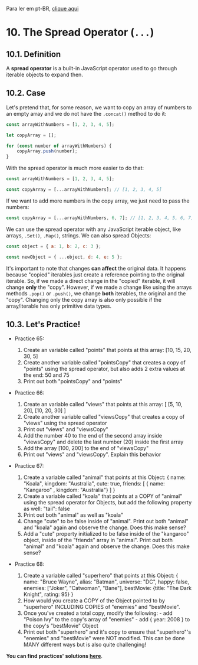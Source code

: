 Para ler em pt-BR, [clique aqui](/pt-br/js/textos/10-spread.md)

# 10. The Spread Operator (`...`)

## 10.1. Definition

A **spread operator** is a built-in JavaScript operator used to go through iterable objects to expand then.

## 10.2. Case

Let's pretend that, for some reason, we want to copy an array of numbers to an empty array and we do not have the `.concat()` method to do it:

```javascript
const arrayWithNumbers = [1, 2, 3, 4, 5];

let copyArray = [];

for (const number of arrayWithNumbers) {
    copyArray.push(number);
}
```

With the spread operator is much more easier to do that:

```javascript
const arrayWithNumbers = [1, 2, 3, 4, 5];

const copyArray = [...arrayWithNumbers]; // [1, 2, 3, 4, 5]
```

If we want to add more numbers in the copy array, we just need to pass the numbers:

```javascript
const copyArray = [...arrayWithNumbers, 6, 7]; // [1, 2, 3, 4, 5, 6, 7]
```

We can use the spread operator with any JavaScript iterable object, like arrays, `.Set()`, `.Map()`, strings. We can also spread Objects:

```javascript
const object = { a: 1, b: 2, c: 3 };

const newObject = { ...object, d: 4, e: 5 };
```

It's important to note that changes **can affect** the original data. It happens because "copied" iterables just create a reference pointing to the original iterable. So, if we made a direct change in the "copied" iterable, it will change **only** the "copy". However, if we made a change like using the arrays methods `.pop()` or `.push()`, we change **both** iterables, the original and the "copy". Changing only the copy array is also only possible if the array/iterable has only primitive data types.

## 10.3. **Let's Practice!**

-   Practice 65:

    1. Create an variable called "points" that points at this array: [10, 15, 20, 30, 5]
    2. Create another variable called "pointsCopy" that creates a copy of "points" using the spread operator, but also adds 2 extra values at the end: 50 and 75
    3. Print out both "pointsCopy" and "points"

-   Practice 66:

    1. Create an variable called "views" that points at this array: [ [5, 10, 20], [10, 20, 30] ]
    2. Create another variable called "viewsCopy" that creates a copy of "views" using the spread operator
    3. Print out "views" and "viewsCopy"
    4. Add the number 40 to the end of the second array inside "viewsCopy" and delete the last number (20) inside the first array
    5. Add the array [100, 200] to the end of "viewsCopy"
    6. Print out "views" and "viewsCopy". Explain this behavior

-   Practice 67:

    1. Create a variable called "animal" that points at this Object:
       { name: "Koala", kingdom: "Australia", cute: true,
       friends: [ { name: "Kangaroo" , kingdom: "Australia"} ] }
    2. Create a variable called "koala" that points at a COPY of "animal" using the spread operator for Objects, but add the following property as well: "tail": false
    3. Print out both "animal" as well as "koala"
    4. Change "cute" to be false inside of "animal". Print out both "animal" and "koala" again and observe the change. Does this make sense?
    5. Add a "cute" property initialized to be false inside of the "kangaroo" object, inside of the "friends" array in "animal". Print out both "animal" and "koala" again and observe the change. Does this make sense?

-   Practice 68:

    1. Create a variable called "superhero" that points at this Object:
       { name: "Bruce Wayne", alias: "Batman", universe: "DC",
       happy: false, enemies: ["Joker", "Catwoman", "Bane"],
       bestMovie: {title: "The Dark Knight", rating: 95} }
    2. How would you create a COPY of the Object pointed to by "superhero" INCLUDING COPIES of "enemies" and "bestMovie".
    3. Once you've created a total copy, modify the following: - add "Poison Ivy" to the copy's array of "enemies" - add { year: 2008 } to the copy's "bestMovie" Object
    4. Print out both "superhero" and it's copy to ensure that "superhero"'s "enemies" and "bestMovie" were NOT modified. This can be done MANY different ways but is also quite challenging!

**You can find practices' solutions [here](/README.md)**.
